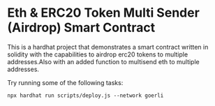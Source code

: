 # Eth & ERC20 Token Multi Sender (Airdrop) Smart Contract

This is a hardhat project that demonstrates a smart contract written in solidity with the capabilities to airdrop erc20 tokens to multiple addresses.Also with an added function to multisend eth to multiple addresses.

Try running some of the following tasks:

```shell
npx hardhat run scripts/deploy.js --network goerli
```
